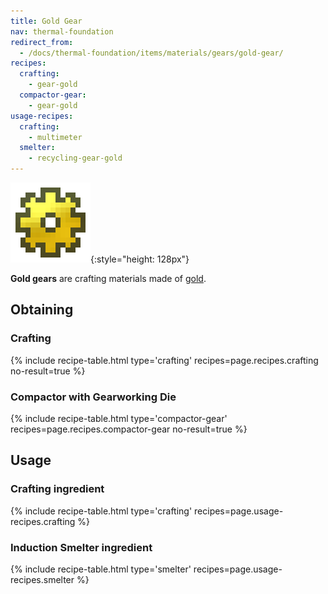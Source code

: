 ```yaml
---
title: Gold Gear
nav: thermal-foundation
redirect_from:
  - /docs/thermal-foundation/items/materials/gears/gold-gear/
recipes:
  crafting:
    - gear-gold
  compactor-gear:
    - gear-gold
usage-recipes:
  crafting:
    - multimeter
  smelter:
    - recycling-gear-gold
---
```


![Gold gear](/assets/images/thermal-foundation/gear-gold.png){:style="height: 128px"}


**Gold gears** are crafting materials made of
[gold](https://minecraft.gamepedia.com/Gold_Ingot).


Obtaining
---------

### Crafting
{% include recipe-table.html type='crafting' recipes=page.recipes.crafting no-result=true %}

### Compactor with Gearworking Die
{% include recipe-table.html type='compactor-gear' recipes=page.recipes.compactor-gear no-result=true %}


Usage
-----

### Crafting ingredient
{% include recipe-table.html type='crafting' recipes=page.usage-recipes.crafting %}

### Induction Smelter ingredient
{% include recipe-table.html type='smelter' recipes=page.usage-recipes.smelter %}
